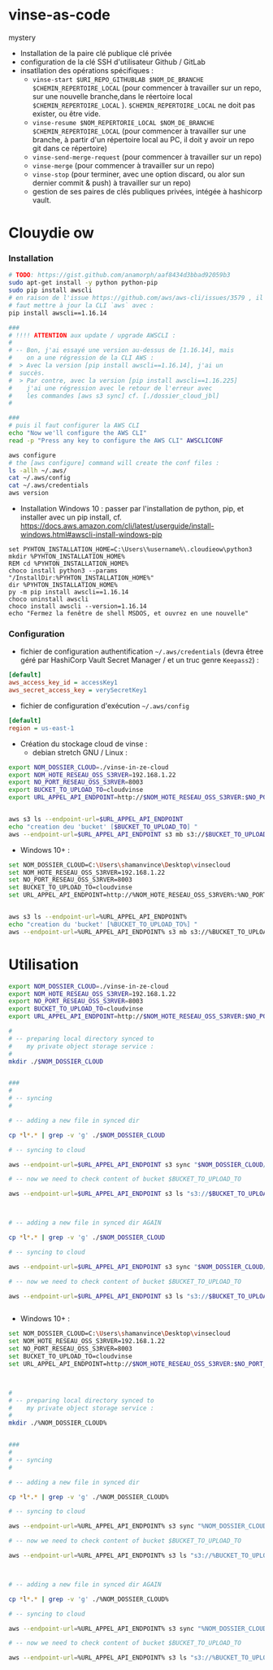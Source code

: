 # vinse-as-code
mystery

* Installation de la paire clé publique clé privée
* configuration de la clé SSH d'utilisateur Github / GitLab
* insatllation des opérations spécifiques  : 
  * `vinse-start $URI_REPO_GITHUBLAB $NOM_DE_BRANCHE $CHEMIN_REPERTOIRE_LOCAL` (pour commencer à travailler sur un repo, sur une nouvelle branche,dans le réertoire local `$CHEMIN_REPERTOIRE_LOCAL` ). `$CHEMIN_REPERTOIRE_LOCAL` ne doit pas exister, ou être vide.
  * `vinse-resume $NOM_REPERTORIE_LOCAL $NOM_DE_BRANCHE $CHEMIN_REPERTOIRE_LOCAL` (pour commencer à travailler sur une branche, à partir d'un répertoire local au PC, il doit y avoir un repo git dans ce répertoire)
  * `vinse-send-merge-request` (pour commencer à travailler sur un repo)
  * `vinse-merge` (pour commencer à travailler sur un repo)
  * `vinse-stop` (pour terminer, avec une option discard, ou alor sun dernier commit & push) à travailler sur un repo)
  * gestion de ses paires de clés publiques privées, intégée à hashicorp vault.


# Clouydie ow

### Installation
 
```bash
# TODO: https://gist.github.com/anamorph/aaf8434d3bbad92059b3
sudo apt-get install -y python python-pip
sudo pip install awscli
# en raison de l'issue https://github.com/aws/aws-cli/issues/3579 , il 
# faut mettre à jour la CLI `aws` avec :
pip install awscli==1.16.14

###
# !!!! ATTENTION aux update / upgrade AWSCLI : 
# 
# -- Bon, j'ai essayé une version au-dessus de [1.16.14], mais 
#    on a une régression de la CLI AWS : 
#  > Avec la version [pip install awscli==1.16.14], j'ai un
#  succès.
#  > Par contre, avec la version [pip install awscli==1.16.225] 
#    j'ai une régression avec le retour de l'erreur avec
#    les commandes [aws s3 sync] cf. [./dossier_cloud_jbl]
# 

###
# puis il faut configurer la AWS CLI 
echo "Now we'll configure the AWS CLI"
read -p "Press any key to configure the AWS CLI" AWSCLICONF

aws configure
# the [aws configure] command will create the conf files : 
ls -allh ~/.aws/
cat ~/.aws/config
cat ~/.aws/credentials
aws version

```

* Installation Windows 10 : passer par l'installation de python, pip, et installer avec un pip install, cf. https://docs.aws.amazon.com/cli/latest/userguide/install-windows.html#awscli-install-windows-pip

```MSDOS
set PYHTON_INSTALLATION_HOME=C:\Users\%username%\.cloudieow\python3
mkdir %PYHTON_INSTALLATION_HOME%
REM cd %PYHTON_INSTALLATION_HOME%
choco install python3 --params "/InstallDir:%PYHTON_INSTALLATION_HOME%"
dir %PYHTON_INSTALLATION_HOME%
py -m pip install awscli==1.16.14
choco uninstall awscli
choco install awscli --version=1.16.14
echo "Fermez la fenêtre de shell MSDOS, et ouvrez en une nouvelle"
```

### Configuration

* fichier de configuration authentification `~/.aws/credentials` (devra êtree géré par HashiCorp Vault Secret Manager / et un truc genre `Keepass2`) : 
```ini
[default]
aws_access_key_id = accessKey1
aws_secret_access_key = verySecretKey1
```
* fichier de configuration d'exécution `~/.aws/config`
```ini
[default]
region = us-east-1
```
* Création du stockage cloud de vinse : 
  * debian stretch GNU / Linux : 
```bash
export NOM_DOSSIER_CLOUD=./vinse-in-ze-cloud
export NOM_HOTE_RESEAU_OSS_S3RVER=192.168.1.22
export NO_PORT_RESEAU_OSS_S3RVER=8003
export BUCKET_TO_UPLOAD_TO=cloudvinse
export URL_APPEL_API_ENDPOINT=http://$NOM_HOTE_RESEAU_OSS_S3RVER:$NO_PORT_RESEAU_OSS_S3RVER


aws s3 ls --endpoint-url=$URL_APPEL_API_ENDPOINT
echo "creation deu 'bucket' [$BUCKET_TO_UPLOAD_TO] "
aws --endpoint-url=$URL_APPEL_API_ENDPOINT s3 mb s3://$BUCKET_TO_UPLOAD_TO || exit 1
```
  * Windows 10+ : 
```bash
set NOM_DOSSIER_CLOUD=C:\Users\shamanvince\Desktop\vinsecloud
set NOM_HOTE_RESEAU_OSS_S3RVER=192.168.1.22
set NO_PORT_RESEAU_OSS_S3RVER=8003
set BUCKET_TO_UPLOAD_TO=cloudvinse
set URL_APPEL_API_ENDPOINT=http://%NOM_HOTE_RESEAU_OSS_S3RVER%:%NO_PORT_RESEAU_OSS_S3RVER%


aws s3 ls --endpoint-url=%URL_APPEL_API_ENDPOINT%
echo "creation du 'bucket' [%BUCKET_TO_UPLOAD_TO%] "
aws --endpoint-url=%URL_APPEL_API_ENDPOINT% s3 mb s3://%BUCKET_TO_UPLOAD_TO% || exit 1

```

# Utilisation


```bash
export NOM_DOSSIER_CLOUD=./vinse-in-ze-cloud
export NOM_HOTE_RESEAU_OSS_S3RVER=192.168.1.22
export NO_PORT_RESEAU_OSS_S3RVER=8003
export BUCKET_TO_UPLOAD_TO=cloudvinse
export URL_APPEL_API_ENDPOINT=http://$NOM_HOTE_RESEAU_OSS_S3RVER:$NO_PORT_RESEAU_OSS_S3RVER

# 
# -- preparing local directory synced to 
#    my private object storage service : 
# 
mkdir ./$NOM_DOSSIER_CLOUD


###
# 
# -- syncing
# 

# -- adding a new file in synced dir

cp *l*.* | grep -v 'g' ./$NOM_DOSSIER_CLOUD

# -- syncing to cloud

aws --endpoint-url=$URL_APPEL_API_ENDPOINT s3 sync "$NOM_DOSSIER_CLOUD/" "s3://$BUCKET_TO_UPLOAD_TO"

# -- now we need to check content of bucket $BUCKET_TO_UPLOAD_TO

aws --endpoint-url=$URL_APPEL_API_ENDPOINT s3 ls "s3://$BUCKET_TO_UPLOAD_TO"



# -- adding a new file in synced dir AGAIN

cp *l*.* | grep -v 'g' ./$NOM_DOSSIER_CLOUD

# -- syncing to cloud

aws --endpoint-url=$URL_APPEL_API_ENDPOINT s3 sync "$NOM_DOSSIER_CLOUD/" "s3://$BUCKET_TO_UPLOAD_TO"

# -- now we need to check content of bucket $BUCKET_TO_UPLOAD_TO

aws --endpoint-url=$URL_APPEL_API_ENDPOINT s3 ls "s3://$BUCKET_TO_UPLOAD_TO"



```

  * Windows 10+ : 
```bash
set NOM_DOSSIER_CLOUD=C:\Users\shamanvince\Desktop\vinsecloud
set NOM_HOTE_RESEAU_OSS_S3RVER=192.168.1.22
set NO_PORT_RESEAU_OSS_S3RVER=8003
set BUCKET_TO_UPLOAD_TO=cloudvinse
set URL_APPEL_API_ENDPOINT=http://$NOM_HOTE_RESEAU_OSS_S3RVER:$NO_PORT_RESEAU_OSS_S3RVER



# 
# -- preparing local directory synced to 
#    my private object storage service : 
# 
mkdir ./%NOM_DOSSIER_CLOUD%


###
# 
# -- syncing
# 

# -- adding a new file in synced dir

cp *l*.* | grep -v 'g' ./%NOM_DOSSIER_CLOUD%

# -- syncing to cloud

aws --endpoint-url=%URL_APPEL_API_ENDPOINT% s3 sync "%NOM_DOSSIER_CLOUD%/" "s3://%BUCKET_TO_UPLOAD_TO%"

# -- now we need to check content of bucket $BUCKET_TO_UPLOAD_TO

aws --endpoint-url=%URL_APPEL_API_ENDPOINT% s3 ls "s3://%BUCKET_TO_UPLOAD_TO%"



# -- adding a new file in synced dir AGAIN

cp *l*.* | grep -v 'g' ./%NOM_DOSSIER_CLOUD%

# -- syncing to cloud

aws --endpoint-url=%URL_APPEL_API_ENDPOINT% s3 sync "%NOM_DOSSIER_CLOUD%/" "s3://%BUCKET_TO_UPLOAD_TO%"

# -- now we need to check content of bucket $BUCKET_TO_UPLOAD_TO

aws --endpoint-url=%URL_APPEL_API_ENDPOINT% s3 ls "s3://%BUCKET_TO_UPLOAD_TO%"


```

